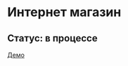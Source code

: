 <h1>Интернет магазин</h1>
<h2>Статус: в процессе</h2>

<a href="http://kir8313.github.io/shop/index.html" target="_blank">Демо</a>


